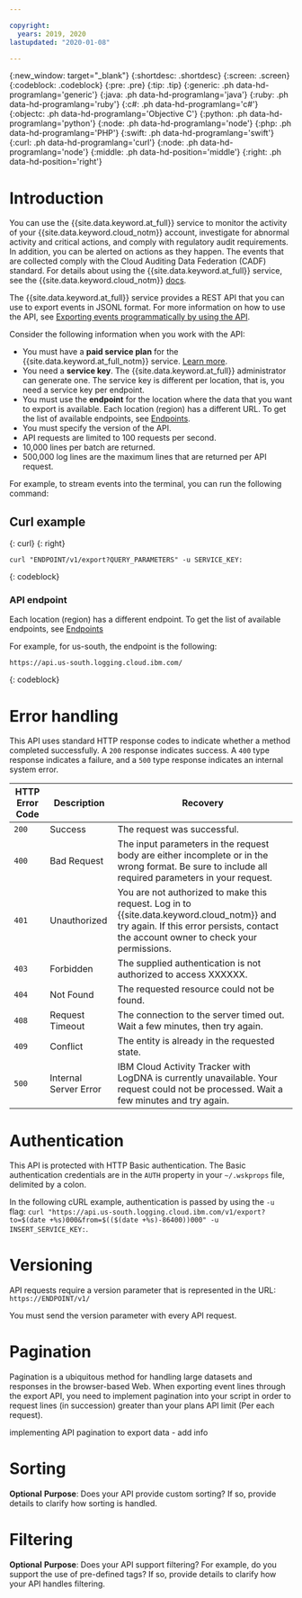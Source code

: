 ```yaml
---

copyright:
  years: 2019, 2020
lastupdated: "2020-01-08"

---
```


{:new_window: target="_blank"}
{:shortdesc: .shortdesc}
{:screen: .screen}
{:codeblock: .codeblock}
{:pre: .pre}
{:tip: .tip}
{:generic: .ph data-hd-programlang='generic'}
{:java: .ph data-hd-programlang='java'}
{:ruby: .ph data-hd-programlang='ruby'}
{:c#: .ph data-hd-programlang='c#'}
{:objectc: .ph data-hd-programlang='Objective C'}
{:python: .ph data-hd-programlang='python'}
{:node: .ph data-hd-programlang='node'}
{:php: .ph data-hd-programlang='PHP'}
{:swift: .ph data-hd-programlang='swift'}
{:curl: .ph data-hd-programlang='curl'}
{:node: .ph data-hd-programlang='node'}
{:middle: .ph data-hd-position='middle'}
{:right: .ph data-hd-position='right'}


# Introduction

You can use the {{site.data.keyword.at_full}} service to monitor the activity of your {{site.data.keyword.cloud_notm}} account, investigate for abnormal activity and critical actions, and comply with regulatory audit requirements. In addition, you can be alerted on actions as they happen. The events that are collected comply with the Cloud Auditing Data Federation (CADF) standard. For details about using the {{site.data.keyword.at_full}} service, see the {{site.data.keyword.cloud_notm}} [docs](/docs/services/Activity-Tracker-with-LogDNA?topic=logdnaat-getting-started).

The {{site.data.keyword.at_full}} service provides a REST API that you can use to export events in JSONL format. For more information on how to use the API, see [Exporting events programmatically by using the API](/docs/services/Activity-Tracker-with-LogDNA?topic=logdnaat-export#export_api).

Consider the following information when you work with the API:
* You must have a **paid service plan** for the {{site.data.keyword.at_full_notm}} service. [Learn more](/docs/services/Activity-Tracker-with-LogDNA?topic=logdnaat-service_plan#service_plan). 
* You need a **service key**. The {{site.data.keyword.at_full}} administrator can generate one. The service key is different per location, that is, you need a service key per endpoint.
* You must use the **endpoint** for the location where the data that you want to export is available. Each location (region) has a different URL. To get the list of available endpoints, see [Endpoints](/docs/services/Activity-Tracker-with-LogDNA?topic=logdnaat-endpoints#endpoints).
* You must specify the version of the API.
* API requests are limited to 100 requests per second.
* 10,000 lines per batch are returned. 
* 500,000 log lines are the maximum lines that are returned per API request. 

For example, to stream events into the terminal, you can run the following command:

## Curl example
{: curl}
{: right}

```
curl "ENDPOINT/v1/export?QUERY_PARAMETERS" -u SERVICE_KEY:
```
{: codeblock}


### API endpoint 

Each location (region) has a different endpoint. To get the list of available endpoints, see [Endpoints](/docs/services/Activity-Tracker-with-LogDNA?topic=logdnaat-endpoints#endpoints)

For example, for us-south, the endpoint is the following:

```
https://api.us-south.logging.cloud.ibm.com/

```
{: codeblock}


# Error handling

This API uses standard HTTP response codes to indicate whether a method completed successfully. A `200` response indicates success. A `400` type response indicates a failure, and a `500` type response indicates an internal system error.

| HTTP Error Code | Description           | Recovery                                                                    |
|-----------------|-----------------------|-----------------------------------------------------------------------------|
| `200`           | Success               | The request was successful.                                                 |
| `400`           | Bad Request           | The input parameters in the request body are either incomplete or in the wrong format. Be sure to include all required parameters in your request. |
| `401`           | Unauthorized          | You are not authorized to make this request. Log in to {{site.data.keyword.cloud_notm}} and try again. If this error persists, contact the account owner to check your permissions. |
| `403`           | Forbidden             | The supplied authentication is not authorized to access XXXXXX.      |
| `404`           | Not Found             | The requested resource could not be found.                                  |
| `408`           | Request Timeout       | The connection to the server timed out. Wait a few minutes, then try again. |
| `409`           | Conflict              | The entity is already in the requested state.                               |
| `500`           | Internal Server Error | IBM Cloud Activity Tracker with LogDNA is currently unavailable. Your request could not be processed. Wait a few minutes and try again. |

# Authentication

This API is protected with HTTP Basic authentication. The Basic authentication credentials are in the `AUTH` property in your `~/.wskprops` file, delimited by a colon.

In the following cURL example, authentication is passed by using the `-u` flag:
`curl "https://api.us-south.logging.cloud.ibm.com/v1/export?to=$(date +%s)000&from=$(($(date +%s)-86400))000" -u INSERT_SERVICE_KEY:`.



# Versioning

API requests require a version parameter that is represented in the URL: `https://ENDPOINT/v1/`

You must send the version parameter with every API request.




# Pagination


Pagination is a ubiquitous method for handling large datasets and responses in the browser-based Web. When exporting event lines through the export API, you need to implement pagination into your script in order to request lines (in succession) greater than your plans API limit (Per each request).

implementing API pagination to export data - add info



# Sorting

**Optional**
**Purpose**: Does your API provide custom sorting? If so, provide details to clarify how sorting is handled. 


# Filtering

**Optional**
**Purpose**: Does your API support filtering? For example, do you support the use of pre-defined tags? If so, provide details to clarify how your API handles filtering. 


